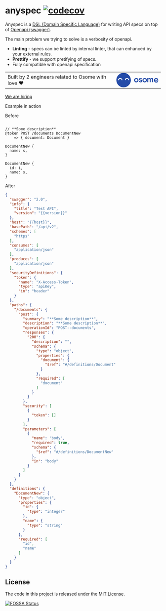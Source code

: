 # anyspec [![codecov](https://codecov.io/gh/frolovdev/anyspec/branch/master/graph/badge.svg?token=8D8S09PRQI)](https://codecov.io/gh/frolovdev/anyspec)

Anyspec is a [DSL (Domain Specific Language)](https://en.wikipedia.org/wiki/Domain-specific_language) for writing API specs on top of [Openapi (swagger)](https://swagger.io/specification/).

The main problem we trying to solve is a verbosity of openapi.

* **Linting** - specs can be linted by internal linter, that can enhanced by your external rules.
* **Prettify** - we support pretifying of specs.
* Fully compatible with openapi specification

<table style="border-collapse: collapse !important; border: none !important;">
    <tbody>
        <tr>
          <td valign="middle">Built by 2 engineers related to Osome with love ❤️</td>
          <td valign="middle">
          <svg height="54" viewBox="0 0 115.7 40" width="156.25" xmlns="http://www.w3.org/2000/svg"><path d="m20 0c-11 0-20 9-20 20s9 20 20 20 20-9 20-20-9-20-20-20zm9.3 14.2c2.8 0 5.2 1.9 5.9 4.7.1.3 0 .6-.1.9-.2.3-.4.5-.7.5h-.3c-.5 0-1-.4-1.1-.9-.2-.8-.6-1.5-1.3-2.1-.6-.5-1.5-.8-2.3-.8-1.7 0-3.2 1.2-3.6 2.9-.1.3-.3.6-.5.7-.3.2-.6.2-.9.2-.3-.1-.6-.3-.7-.6-.2-.3-.2-.6-.1-.9.3-1.3 1-2.5 2.1-3.4.9-.7 2.2-1.1 3.6-1.2zm-18.6.1c2.8 0 5.2 1.9 5.9 4.7.1.3 0 .6-.1.9-.2.3-.4.5-.7.5-.6.2-1.3-.2-1.4-.9-.2-.8-.6-1.5-1.3-2s-1.5-.8-2.3-.8c-1.7 0-3.2 1.2-3.6 2.9-.1.3-.2.5-.4.7s-.6.1-.8.1h-.3c-.3-.1-.6-.3-.7-.5-.2-.3-.2-.6-.1-.9.3-1.3 1-2.5 2.1-3.4 1-.9 2.3-1.3 3.7-1.3zm57 4.8c-1.8-.4-2.7-.9-2.7-1.6s.6-1.2 1.7-1.2c1 0 1.8.6 2.3 1.6l2.1-1.2c-.4-.7-.9-1.3-1.6-1.8-.9-.5-1.9-.8-2.9-.7-1.2 0-2.2.3-3 .9-.4.3-.7.7-.9 1.1s-.3.9-.3 1.4c0 1.8 1.3 3 4 3.5.9.2 1.5.4 1.9.6s.6.5.6.9-.2.7-.5.9c-.4.2-.8.3-1.3.3-.7 0-1.3-.2-1.8-.7-.3-.3-.6-.6-.8-1l-2.3 1.4c.4.7.9 1.3 1.6 1.8.9.6 2 1 3.3 1 1.4 0 2.5-.4 3.3-1.1.4-.3.7-.7.9-1.2s.3-1 .3-1.5c0-.9-.3-1.7-.9-2.2s-1.6-.9-3-1.2zm33.9-1.2v7.9h-2.8v-7c0-1.4-.6-2.1-1.8-2.1-.6 0-1.2.2-1.6.7s-.6 1.2-.6 2.1v6.3h-2.8v-6.9c0-1.4-.6-2.2-1.8-2.2-.6 0-1.1.2-1.5.7-.4.6-.7 1.3-.6 2v6.3h-2.8v-11.2h2.8v1.5c.3-.6.8-1 1.4-1.3s1.2-.5 1.9-.5c1.6 0 2.6.6 3.1 1.9.4-.6.9-1.1 1.5-1.5.6-.3 1.3-.5 2-.5 1.1 0 2 .3 2.7 1 .6.8.9 1.7.9 2.8zm-23.4 5.7c-.9 0-1.7-.3-2.3-1-.6-.6-1-1.5-1-2.3s.3-1.7 1-2.3c.6-.6 1.5-1 2.3-1 .9 0 1.7.3 2.3 1 .6.6 1 1.5 1 2.3s-.3 1.7-1 2.3c-.6.6-1.5 1-2.3 1zm0-9.4c-.8 0-1.6.2-2.3.5s-1.4.8-2 1.3c-.6.6-1 1.2-1.3 2-.3.7-.5 1.5-.5 2.3s.2 1.6.5 2.3.8 1.4 1.3 2c.6.6 1.2 1 2 1.3.7.3 1.5.5 2.3.5 1.6 0 3.1-.6 4.3-1.8 1.1-1.1 1.8-2.7 1.8-4.3s-.6-3.1-1.8-4.3-2.7-1.8-4.3-1.8zm-23.2 9.4c-.9 0-1.7-.3-2.3-1-.6-.6-1-1.5-1-2.3s.3-1.7 1-2.3c.6-.6 1.5-1 2.3-1 .9 0 1.7.3 2.3 1s1 1.5 1 2.3-.3 1.7-1 2.3c-.6.6-1.4 1-2.3 1zm0-9.4c-.8 0-1.6.2-2.3.5s-1.4.8-2 1.3c-.6.6-1 1.2-1.3 2-.3.7-.5 1.5-.5 2.3s.2 1.6.5 2.3.8 1.4 1.3 2c.6.6 1.2 1 2 1.3.7.3 1.5.5 2.3.5 1.6 0 3.1-.6 4.3-1.8 1.1-1.1 1.8-2.7 1.8-4.3s-.6-3.1-1.8-4.3-2.7-1.8-4.3-1.8zm54.9 2.5c1.7 0 2.7 1 3.1 2.4h-6.2c0-.1.1-.2.1-.3.5-1.2 1.6-2.1 3-2.1zm5.8 4.5c0-.6-.1-2.5-.6-3.5-.4-1-1.2-1.9-2.1-2.5s-2-.9-3.1-.9c-3.4 0-6.1 2.8-6.1 6.3 0 3.2 2.6 6.3 6.3 6.3 2.3 0 4.4-1.2 5.6-2.9l-2.3-1.3c-.4.5-1 .9-1.5 1.1s-1.2.4-1.9.4c-.8 0-1.6-.3-2.3-.9s-1-1.3-1.2-2.1z" fill="#244ba8"/></svg>
          </td>
        </tr>
    </tbody>
</table>   




[We are hiring](https://osome.com/careers/positions/)

Example in action

Before
```

// **Some description**
@token POST /documents DocumentNew
    => { document: Document }

DocumentNew {
  name: s, 
}

DocumentNew {
  id: i,
  name: s,
}
```

After

```json
{
  "swagger": "2.0",
  "info": {
    "title": "Test API",
    "version": "{{version}}"
  },
  "host": "{{host}}",
  "basePath": "/api/v2",
  "schemes": [
    "https"
  ],
  "consumes": [
    "application/json"
  ],
  "produces": [
    "application/json"
  ],
  "securityDefinitions": {
    "token": {
      "name": "X-Access-Token",
      "type": "apiKey",
      "in": "header"
    }
  },
  "paths": {
    "/documents": {
      "post": {
        "summary": "**Some description**",
        "description": "**Some description**",
        "operationId": "POST--documents",
        "responses": {
          "200": {
            "description": "",
            "schema": {
              "type": "object",
              "properties": {
                "document": {
                  "$ref": "#/definitions/Document"
                }
              },
              "required": [
                "document"
              ]
            }
          }
        },
        "security": [
          {
            "token": []
          }
        ],
        "parameters": [
          {
            "name": "body",
            "required": true,
            "schema": {
              "$ref": "#/definitions/DocumentNew"
            },
            "in": "body"
          }
        ]
      }
    }
  },
  "definitions": {
    "DocumentNew": {
      "type": "object",
      "properties": {
        "id": {
          "type": "integer"
        },
        "name": {
          "type": "string"
        }
      },
      "required": [
        "id",
        "name"
      ]
    }
  }
}
```

## License

The code in this project is released under the [MIT License](LICENSE).

[![FOSSA Status](https://app.fossa.com/api/projects/git%2Bgithub.com%2Ffrolovdev%2Fanyspec.svg?type=large)](https://app.fossa.com/projects/git%2Bgithub.com%2Ffrolovdev%2Fanyspec?ref=badge_large)
